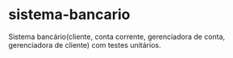 # sistema-bancario
Sistema bancário(cliente, conta corrente, gerenciadora de conta, gerenciadora de cliente) com testes unitários.
